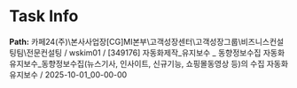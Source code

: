 # Task Info

**Path:** 카페24(주)\본사사업장\[CG]MI본부\고객성장센터\고객성장그룹\비즈니스컨설팅팀\전문컨설팅 / wskim01 / [349176] 자동화제작_유지보수 _ 동향정보수집 자동화 유지보수_동향정보수집(뉴스기사, 인사이트, 신규기능, 쇼핑몰동영상 등)의 수집 자동화 유지보수 / 2025-10-01_00-00-00

